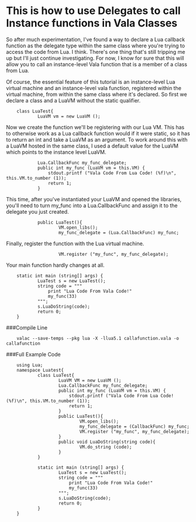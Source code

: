 This is how to use Delegates to call Instance functions in Vala Classes
=======================================================================

So after much experimentation, I've found a way to declare a Lua callback
function as the delegate type within the same class where you're trying to
access the code from Lua. I think. There's one thing that's still tripping me up
but I'll just continue investigating. For now, I know for sure that this will
allow you to call an instance-level Vala function that is a member of a class
from Lua.

Of course, the essential feature of this tutorial is an instance-level Lua
virtual machine and an instance-level vala function, registered within the
virtual machine, from within the same class where it's declared. So first we
declare a class and a LuaVM without the static qualifier.

        class LuaTest{
                LuaVM vm = new LuaVM ();

Now we create the function we'll be registering with our Lua VM. This has to
otherwise work as a Lua callback function would if it were static, so it has to
return an int and take a LuaVM as an argument. To work around this with a LuaVM
hosted in the same class, I used a default value for the LuaVM which points to
the instance level LuaVM.

                Lua.CallbackFunc my_func_delegate;
                public int my_func (LuaVM vm = this.VM) {
                    stdout.printf ("Vala Code From Lua Code! (%f)\n", this.VM.to_number (1));
                    return 1;
                }

This time, after you've instantiated your LuaVM and opened the libraries, you'll
need to turn my_func into a Lua.CallbackFunc and assign it to the delegate you
just created.

                public LuaTest(){
                        VM.open_libs();
                        my_func_delegate = (Lua.CallbackFunc) my_func;

Finally, register the function with the Lua virtual machine.

                        VM.register ("my_func", my_func_delegate);

Your main function hardly changes at all.

        static int main (string[] args) {
                LuaTest s = new LuaTest();
                string code = """
                    print "Lua Code From Vala Code!"
                    my_func(33)
                """;
                s.LuaDoString(code);
                return 0;
        }

###Compile Line

        valac --save-temps --pkg lua -X -llua5.1 callafunction.vala -o callafunction

###Full Example Code

        using Lua;
        namespace Luatest{
                class LuaTest{
                        LuaVM VM = new LuaVM ();
                        Lua.CallbackFunc my_func_delegate;
                        public int my_func (LuaVM vm = this.VM) {
                            stdout.printf ("Vala Code From Lua Code! (%f)\n", this.VM.to_number (1));
                            return 1;
                        }
                        public LuaTest(){
                                VM.open_libs();
                                my_func_delegate = (CallbackFunc) my_func;
                                VM.register ("my_func", my_func_delegate);
                        }
                        public void LuaDoString(string code){
                                VM.do_string (code);
                        }
                }

                static int main (string[] args) {
                        LuaTest s = new LuaTest();
                        string code = """
                            print "Lua Code From Vala Code!"
                            my_func(33)
                        """;
                        s.LuaDoString(code);
                        return 0;
                }
        }

